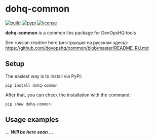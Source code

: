 # dohq-common

[![build](https://travis-ci.org/devopshq/common.svg)](https://travis-ci.org/devopshq/common)
[![pypi](https://img.shields.io/pypi/v/dohq-common.svg)](https://pypi.python.org/pypi/dohq-common)
[![license](https://img.shields.io/pypi/l/dohq-common.svg)](https://github.com/devopshq/common/blob/master/LICENSE)

**dohq-common** is a common libs package for DevOpsHQ tools

See russian readme here (инструкция на русском здесь): https://github.com/devopshq/common/blob/master/README_RU.md


## Setup

The easiest way is to install via PyPI:
```commandline
pip install dohq-common
```

After that, you can check the installation with the command:
```commandline
pip show dohq-common
```

## Usage examples

***... Will be here soon ...***